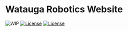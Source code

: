 # Watauga Robotics Website

<p>
	<img src="https://img.shields.io/badge/build-WIP-yellow.svg" alt="WIP">
  <a href="http://choosealicense.com/licenses/mit"><img src="https://img.shields.io/badge/license-MIT-blue.svg" alt="License"></a>
  <a href="https://picnicss.com/"><img src="https://img.shields.io/badge/framework-Picnic%20CSS-lightgrey.svg" alt="License"></a>
</p>
